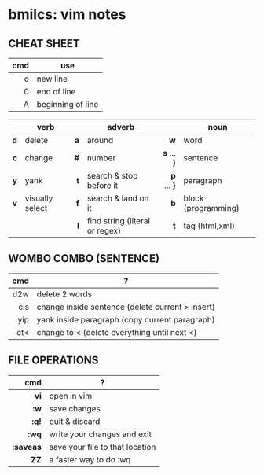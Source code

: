 # bmilcs: vim notes

## CHEAT SHEET
cmd | use
--:|--
o|new line
0|end of line
A|beginning of line


||verb||adverb||noun|
--:|--|--:|--|--:|--|
**d** |delete|**a** | around|**w** | word
**c** |change|**#** | number|**s** ... **)**  | sentence
**y** |yank|**t** |  search & stop before it|**p** ... **}** | paragraph
**v** |visually select|**f** |  search & land on it|**b** | block (programming)
 | | | **l**  | find string (literal or regex)|**t** | tag (html,xml) 

## WOMBO COMBO (SENTENCE)
 cmd|?
--:|--
d2w|	delete 2 words
cis|	change inside sentence (delete current > insert)
yip|	yank inside paragraph (copy current paragraph)
ct<|	change to < (delete everything until next <)

## FILE OPERATIONS
cmd | ?
--:|--
**vi** | open in vim
**:w**  | save changes
**:q!** | quit & discard
**:wq**| write your changes and exit 
**:saveas**| save your file to that location
**ZZ**| a faster way to do :wq 

